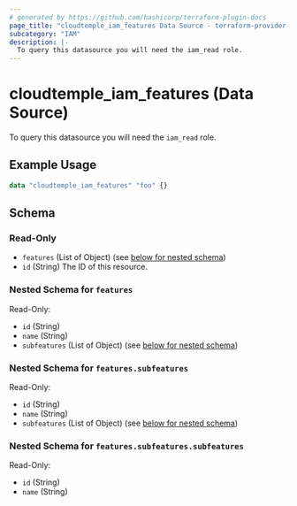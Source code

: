 ```yaml
---
# generated by https://github.com/hashicorp/terraform-plugin-docs
page_title: "cloudtemple_iam_features Data Source - terraform-provider-cloudtemple"
subcategory: "IAM"
description: |-
  To query this datasource you will need the iam_read role.
---
```


# cloudtemple_iam_features (Data Source)

To query this datasource you will need the `iam_read` role.

## Example Usage

```terraform
data "cloudtemple_iam_features" "foo" {}
```

<!-- schema generated by tfplugindocs -->
## Schema

### Read-Only

- `features` (List of Object) (see [below for nested schema](#nestedatt--features))
- `id` (String) The ID of this resource.

<a id="nestedatt--features"></a>
### Nested Schema for `features`

Read-Only:

- `id` (String)
- `name` (String)
- `subfeatures` (List of Object) (see [below for nested schema](#nestedobjatt--features--subfeatures))

<a id="nestedobjatt--features--subfeatures"></a>
### Nested Schema for `features.subfeatures`

Read-Only:

- `id` (String)
- `name` (String)
- `subfeatures` (List of Object) (see [below for nested schema](#nestedobjatt--features--subfeatures--subfeatures))

<a id="nestedobjatt--features--subfeatures--subfeatures"></a>
### Nested Schema for `features.subfeatures.subfeatures`

Read-Only:

- `id` (String)
- `name` (String)


